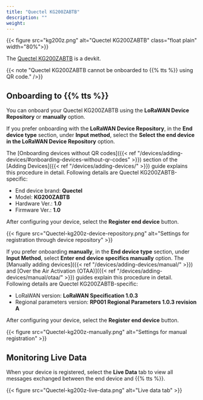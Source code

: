 ```yaml
---
title: "Quectel KG200ZABTB"
description: ""
weight: 
---
```


{{< figure src="kg200z.png" alt="Quectel KG200ZABTB" class="float plain" width="80%">}}

The [Quectel KG200ZABTB](https://www.quectel.com/product/lora-kg200z) is a devkit.

<!--more-->

{{< note "Quectel KG200ZABTB cannot be onboarded to {{% tts %}} using QR code." />}}

## Onboarding to {{% tts %}}

You can onboard your Quectel KG200ZABTB using the **LoRaWAN Device Repository** or **manually** option.

If you prefer onboarding with the **LoRaWAN Device Repository**, in the **End device type** section, under **Input method**, select the **Select the end device in the LoRaWAN Device Repository** option.

The [Onboarding devices without QR codes]({{< ref "/devices/adding-devices/#onboarding-devices-without-qr-codes" >}}) section of the [Adding Devices]({{< ref "/devices/adding-devices/" >}}) guide explains this procedure in detail. Following details are Quectel KG200ZABTB-specific:

- End device brand: **Quectel**
- Model: **KG200ZABTB**
- Hardware Ver.: **1.0**
- Firmware Ver.: **1.0**

After configuring your device, select the **Register end device** button.

{{< figure src="Quectel-kg200z-device-repository.png" alt="Settings for registration through device repository" >}}

If you prefer onboarding **manually**, in the **End device type** section, under **Input Method**, select **Enter end device specifics manually** option. The [Manually adding devices]({{< ref "/devices/adding-devices/manual/" >}}) and [Over the Air Activation (OTAA)]({{< ref "/devices/adding-devices/manual/otaa/" >}}) guides explain this procedure in detail. Following details are Quectel KG200ZABTB-specific:

- LoRaWAN version: **LoRaWAN Specification 1.0.3**
- Regional parameters version: **RP001 Regional Parameters 1.0.3 revision A**

After configuring your device, select the **Register end device** button.

{{< figure src="Quectel-kg200z-manually.png" alt="Settings for manual registration" >}}

## Monitoring Live Data

When your device is registered, select the **Live Data** tab to view all messages exchanged between the end device and {{% tts %}}.

{{< figure src="Quectel-kg200z-live-data.png" alt="Live data tab" >}}
